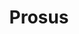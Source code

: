 ---
layout: firm_page
title: "Prosus"
id: "prosus.com"
permalink: "/prosusprosus.com/"
website: "https://www.prosus.com"
offices: "Amsterdam (Netherlands)"
investment_stages: "Series A, Series B, Series C"
portfolio_companies: "99minutos, Airmeet, Aruna, AutoTrader, Autovit.ro, Avant Arte, Azos, BandLab, Bibit, Bilt Rewards, Biome Makers, Borneo, Brainly, BUX, BYJU’S, Bykea, Captain Fresh, Constantinople, Corti, Creditas, DappRadar, DeHaat, Detect Technologies, Dott, EduMe, ElasticRun, Ema, eMAG, Endowus, Eruditus, EVERY Company, Fashinza, FiberSense, Flink, Foodics, Good Glamm Group, GoodHabitz, GoStudent, Honor, iFood, Imovirtual, IndiGG, iyzico, Kismet, Klar, Kovi, LazyPay, Martian, Meesho, Mensa Brands, merXu, Mevo, Neara, Oda, OLX, OLX Brazil, Onsi, Otodom, OTOMOTO, Oxford Ionics, PaySense, PayU, PharmEasy, Platzi, Plerion, Prime Roots, Property24, Quick Ride, Red Dot Payment, Remitly, Republic, Sharebite, Shipper, ShopUp, SimilarWeb, Skillsoft, SoloLearn, Spendflow, SpotDraft, Stack Overflow, Standvirtual, Storia, Superside, Swiggy, Tencent, Thndr, Tierra Biosciences, Tonik, Trip.com, Udemy, Ula, Urban Company, Vegrow, Virgio, watchTowr, Wibmo, Zooz"
portfolio_link: "https://www.prosus.com/our-portfolio"
investment_markets: "e-commerce, mobility and logistics, fintech and blockchain, agritech and sustainability, SaaS, B2B, Food, Edtech"
founded_year: ""
description: "Prosus is a global consumer internet group and one of the largest technology investors and operators in the world. It operates and invests in countries and markets with long-term growth potential, focusing on building leading companies that empower people and enrich communities. Prosus Ventures is its early-stage venture investing arm."
linkedin: "https://www.linkedin.com/company/prosus-group/"
twitter: ""
instagram: ""
team_page: ""
investor_type: "Venture Capital, Private Equity"
crunchbase: ""
pitchbook: ""

# SEO Optimization
meta_title: "Prosus - VC Firm - projectstartups.com"
meta_description: "Prosus, Prosus is a global consumer internet group and one of the largest technology investors and operators in the world. It operates and invests in countrie..."
meta_keywords: "Prosus, e-commerce, mobility and logistics, fintech and blockchain, agritech and sustainability, SaaS, B2B, Food, Edtech, VC firm, venture capital, startup investor, projectstartups.com"
canonical_url: "https://vc.projectstartups.com/prosusprosus.com/"
---